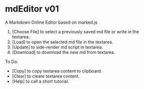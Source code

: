# mdEditor v01
A Markdown Online Editor based on marked.js

1. [Choose File] to select a previously saved md file or write in the textarea.
2. [Load] to open the selected md file in the textarea.
3. [Update] to side-render md script in textarea.
4. [Download] to download the new md from textarea.

To Do:
- [Copy] to copy textarea content to clipboard.
- [Clear] to cleare textarea content.
- [Help] to call a short tutorial.

